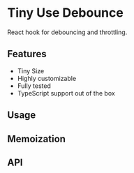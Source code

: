 # Tiny Use Debounce

React hook for debouncing and throttling.

## Features

- Tiny Size
- Highly customizable
- Fully tested
- TypeScript support out of the box

## Usage

## Memoization

## API
